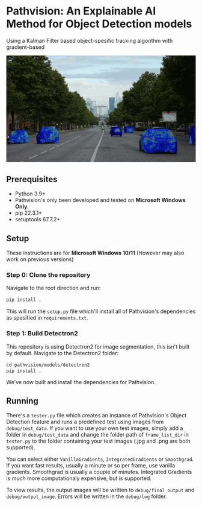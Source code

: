 # Pathvision: An Explainable AI Method for Object Detection models

Using a Kalman Filter based object-spesific tracking algorithm with gradient-based 

![Pathvision gif demo](docs/assets/demo.gif)

## Prerequisites
- Python 3.9+
- Pathvision's only been developed and tested on **Microsoft Windows Only**.
- pip 22.3.1+
- setuptools 67.7.2+

## Setup
These instructions are for **Microsoft Windows 10/11** (However may also work on previous versions)

### **Step 0: Clone the repository**
Navigate to the root direction and run:
```bash
pip install .
```
This will run the `setup.py` file which'll install all of Pathvision's dependencies as spesified in `requirements.txt`.

### **Step 1: Build Detectron2**
This repository is using Detectron2 for image segmentation, this isn't built by default.
Navigate to the Detectron2 folder:
```
cd pathvision/models/detectron2
pip install .
```
We've now built and install the dependencies for Pathvision.

## Running
There's a `tester.py` file which creates an instance of Pathvision's Object Detection feature and runs a predefined test using images from `debug/test_data`. 
If you want to use your own test images, simply add a folder in `debug/test_data` and change the folder path of `frame_list_dir` in `tester.py` to the folder containing your test images (.jpg and .png are both supported).

You can select either `VanillaGradients`, `IntegratedGradients` or `Smoothgrad`. If you want fast results, usually a minute or so per frame, use vanilla gradients. Smoothgrad is usually a couple of minutes. Integrated Gradients is *much* more computationaly expensive, but is supported.

To view results, the output images will be written to `debug/final_output` and `debug/output_image`. Errors will be written in the `debug/log` folder.
